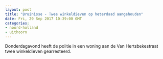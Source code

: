 ```yaml
---
layout: post
title: "Bruinisse - Twee winkeldieven op heterdaad aangehouden"
date: Fri, 29 Sep 2017 10:39:00 GMT
categories: 
- noord-holland 
- uithoorn 
---
```


Donderdagavond heeft de politie in een woning aan de Van Hertsbekestraat twee winkeldieven gearresteerd.
